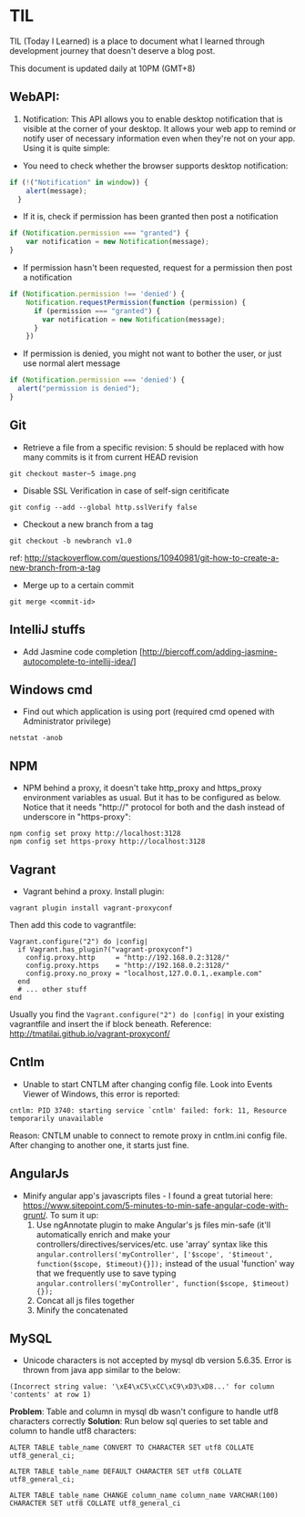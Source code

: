 # TIL
TIL (Today I Learned) is a place to document what I learned through development journey that doesn't deserve a blog post.

This document is updated daily at 10PM (GMT+8)

## WebAPI:

1. Notification:
This API allows you to enable desktop notification that is visible at the corner of your desktop.
It allows your web app to remind or notify user of necessary information even when they're not on your app.
Using it is quite simple:

* You need to check whether the browser supports desktop notification:
```javascript
if (!("Notification" in window)) {
    alert(message);
  } 
```
* If it is, check if permission has been granted then post a notification
```javascript
if (Notification.permission === "granted") {
    var notification = new Notification(message);
}
```
* If permission hasn't been requested, request for a permission then post a notification
```javascript
if (Notification.permission !== 'denied') {
    Notification.requestPermission(function (permission) {
      if (permission === "granted") {
        var notification = new Notification(message);
      }
    })
```
* If permission is denied, you might not want to bother the user, or just use normal alert message
```javascript
if (Notification.permission === 'denied') {
  alert("permission is denied");
}
```


## Git
* Retrieve a file from a specific revision: 5 should be replaced with how many commits is it from current HEAD revision
```
git checkout master~5 image.png
```

* Disable SSL Verification in case of self-sign ceritificate
```
git config --add --global http.sslVerify false
```

* Checkout a new branch from a tag 
```
git checkout -b newbranch v1.0
```
ref: http://stackoverflow.com/questions/10940981/git-how-to-create-a-new-branch-from-a-tag

* Merge up to a certain commit
```
git merge <commit-id>
```

## IntelliJ stuffs
* Add Jasmine code completion [http://biercoff.com/adding-jasmine-autocomplete-to-intellij-idea/]

## Windows cmd
* Find out which application is using port (required cmd opened with Administrator privilege)
```
netstat -anob
```

## NPM
* NPM behind a proxy, it doesn't take http_proxy and https_proxy environment variables as usual. But it has to be configured as below. Notice that it needs "http://" protocol for both and the dash instead of underscore in "https-proxy":
```
npm config set proxy http://localhost:3128
npm config set https-proxy http://localhost:3128
```

## Vagrant
* Vagrant behind a proxy. Install plugin:
```
vagrant plugin install vagrant-proxyconf
```
Then add this code to vagrantfile:
```
Vagrant.configure("2") do |config|
  if Vagrant.has_plugin?("vagrant-proxyconf")
    config.proxy.http     = "http://192.168.0.2:3128/"
    config.proxy.https    = "http://192.168.0.2:3128/"
    config.proxy.no_proxy = "localhost,127.0.0.1,.example.com"
  end
  # ... other stuff
end
```
Usually you find the `Vagrant.configure("2") do |config|` in your existing vagrantfile and insert the if block beneath.
Reference: http://tmatilai.github.io/vagrant-proxyconf/

## Cntlm
* Unable to start CNTLM after changing config file.
Look into Events Viewer of Windows, this error is reported:
```
cntlm: PID 3740: starting service `cntlm' failed: fork: 11, Resource temporarily unavailable
```
Reason: CNTLM unable to connect to remote proxy in cntlm.ini config file.
After changing to another one, it starts just fine.

## AngularJs
* Minify angular app's javascripts files - 
I found a great tutorial here: https://www.sitepoint.com/5-minutes-to-min-safe-angular-code-with-grunt/. To sum it up:
  1. Use ngAnnotate plugin to make Angular's js files min-safe (it'll automatically enrich and make your controllers/directives/services/etc. use 'array' syntax like this `angular.controllers('myController', ['$scope', '$timeout', function($scope, $timeout){}]);` instead of the usual 'function' way that we frequently use to save typing `angular.controllers('myController', function($scope, $timeout){});`
  2. Concat all js files together
  3. Minify the concatenated 
  
## MySQL
* Unicode characters is not accepted by mysql db version 5.6.35. Error is thrown from java app similar to the below: 
```
(Incorrect string value: '\xE4\xC5\xCC\xC9\xD3\xD8...' for column 'contents' at row 1)
```
**Problem**: Table and column in mysql db wasn't configure to handle utf8 characters correctly
**Solution**: Run below sql queries to set table and column to handle utf8 characters:
```
ALTER TABLE table_name CONVERT TO CHARACTER SET utf8 COLLATE utf8_general_ci;

ALTER TABLE table_name DEFAULT CHARACTER SET utf8 COLLATE utf8_general_ci;

ALTER TABLE table_name CHANGE column_name column_name VARCHAR(100) CHARACTER SET utf8 COLLATE utf8_general_ci
```

